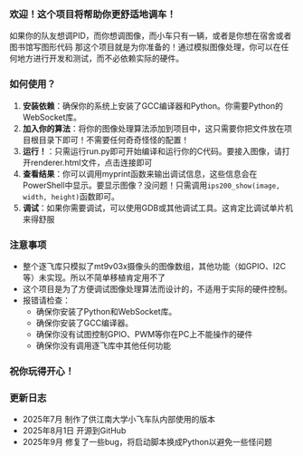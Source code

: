 ### 欢迎！这个项目将帮助你更舒适地调车！

如果你的队友想调PID，而你想调图像，而小车只有一辆，或者是你想在宿舍或者图书馆写图形代码
那这个项目就是为你准备的！通过模拟图像处理，你可以在任何地方进行开发和测试，而不必依赖实际的硬件。

### 如何使用？
1. **安装依赖**：确保你的系统上安装了GCC编译器和Python。你需要Python的WebSocket库。
2. **加入你的算法**：将你的图像处理算法添加到项目中，这只需要你把文件放在项目根目录下即可！不需要任何奇奇怪怪的配置！
3. **运行！**：只需运行run.py即可开始编译和运行你的C代码。要接入图像，请打开renderer.html文件，点击连接即可
4. **查看结果**：你可以调用myprint函数来输出调试信息，这些信息会在PowerShell中显示。要显示图像？没问题！只需调用`ips200_show(image, width, height)`函数即可。
5. **调试**：如果你需要调试，可以使用GDB或其他调试工具。这肯定比调试单片机来得舒服

### 注意事项
- 整个逐飞库只模拟了mt9v03x摄像头的图像数组，其他功能（如GPIO、I2C等）未实现。所以不简单移植肯定用不了
- 这个项目是为了方便调试图像处理算法而设计的，不适用于实际的硬件控制。
- 报错请检查：
  - 确保你安装了Python和WebSocket库。
  - 确保你安装了GCC编译器。
  - 确保你没有试图控制GPIO、PWM等你在PC上不能操作的硬件
  - 确保你没有调用逐飞库中其他任何功能

### 祝你玩得开心！

### 更新日志
- 2025年7月 制作了供江南大学小飞车队内部使用的版本
- 2025年8月1日 开源到GitHub
- 2025年9月 修复了一些bug，将启动脚本换成Python以避免一些怪问题
